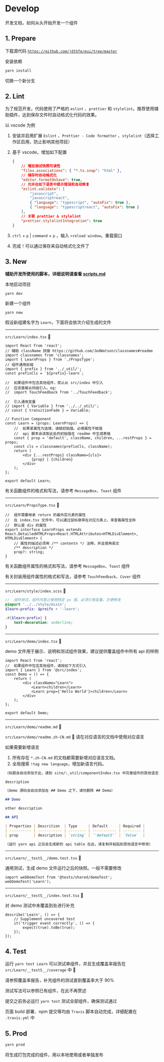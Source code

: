 # Develop

开发文档，如何从头开始开发一个组件

## 1. Prepare

下载源代码 [`https://github.com/jdthfe/eui/tree/master`](https://github.com/jdthfe/eui/tree/master)

安装依赖

```bash
yarn install
```

切换一个新分支

## 2. Lint

为了规范开发，代码使用了严格的 `eslint` 、`prettier` 和 `stylelint`。推荐使用辅助插件，达到保存文件时自动格式化代码的效果。

以 vscode 为例

1.  安装并启用扩展 `Eslint` 、`Prettier - Code formatter` 、`stylelint`（选择工作区启用，防止影响其他项目）

2.  基于 vscode，增加如下配置

    ```json
    {
        // 增加测试快照可读性
        "files.associations": { "*.ts.snap": "html" },
        // 储存时自动格式化
        "editor.formatOnSave": true,
        // 允许在如下语言中提示错误和自动修复
        "eslint.validate": [
            "javascript",
            "javascriptreact",
            { "language": "typescript", "autoFix": true },
            { "language": "typescriptreact", "autoFix": true }
        ],
        // 关联 prettier & stylelint
        "prettier.stylelintIntegration": true
    }
    ```

3.  `ctrl` + `p` | `command` + `p` ，输入 `>reload window`，重载窗口

4.  完成！可以通过保存来自动格式化文件了

## 3. New

**辅助开发所使用的脚本，详细说明请查看 [scripts.md](./scripts.md)**

本地启动项目

```
yarn dev
```

新建一个组件

```
yarn new
```

假设新组建名字为 `Learn`，下面将会依次介绍生成的文件

---

`src/Learn/index.tsx` 

```tsx
import React from 'react';
// 辅助 className 拼接 https://github.com/JedWatson/classnames#readme
import classnames from 'classnames';
import { LearnProps } from './PropsType';
// 组件通用前缀
import { prefix } from '../_util/';
const prefixCls = `${prefix}-learn`;

//  如果组件中包含其他组件，禁止从 src/index 中引入
//  应该直接从同级引入。eg:
//  import TouchFeedback from '../TouchFeedback';

//  引入通用变量
// import { Variable } from '../../_util/';
// const { transitionFade } = Variable;

// Function Component
const Learn = (props: LearnProps) => {
    //  如果某属性为选填，请赋初始值。必填属性不赋值
    //  api 脚本会读取此处的初始值在 readme 中生成表格
    const { prop = 'default', className, children, ...restProps } = props;
    const cls = classnames(prefixCls, className);
    return (
        <div {...restProps} className={cls}>
            {prop} | {children}
        </div>
    );
};

export default Learn;
```

有关函数组件的格式和写法，请参考 `MessageBox`、`Toast` 组件

---

`src/Learn/PropsType.tsx` 

```tsx
//  组件需要继承 return 的最外层元素的属性
//  在 index.tsx 文件中，可以通过鼠标悬停在对应元素上，来查看属性全称
//  默认是 div 的属性
export interface LearnProps extends React.DetailedHTMLProps<React.HTMLAttributes<HTMLDivElement>, HTMLDivElement> {
    // 属性的描述必须用 /** contentn */ 注释，并且使用英文
    /** description */
    prop?: string;
}
```

有关函数组件属性的格式和写法，请参考 `MessageBox`、`Toast` 组件

有关封装用组件属性的格式和写法，请参考 `TouchFeedback`、`Cover` 组件

---

`src/Learn/style/index.scss` 

```scss
//  组件样式，组件内禁止使用特定 px 值，必须引用变量。方便修改
@import '../../style/mixin';
$learn-prefix: $preifx + '-learn';

.#{$learn-prefix} {
    text-decoration: underline;
}
```

---

`src/Learn/demo/index.tsx` 

demo 文件用于展示、说明和测试组件效果，建议提供覆盖组件中所有 api 的样例

```tsx
import React from 'react';
//  如果组件中包含其他组件，请按如下方式引入
import { Learn } from '@src/index';
const Demo = () => {
    return (
        <div className="Learn">
            <Learn>children</Learn>
            <Learn prop={'Hello World'}>children</Learn>
        </div>
    );
};

export default Demo;
```

---

`src/Learn/demo/readme.md` 

`src/Learn/demo/readme.zh-CN.md`  请在对应语言的文档中使用对应语言

如果需要新增语言

1. 所有存在 `*.zh-CN.md` 的文档都需要新增对应语言文档。
2. 全局搜索 `!tag new language`，增加新语言代码。

```md
（标题会自动添加于此，请到 site/\_util/componentIndex.tsx 中完善组件的其他语言名称）

description

（demo 源码会自动添加在 ## Demo 之下，请勿删除 ## Demo）

## Demo

other description

## API

| Properties | Descrition  | Type     | Default     | Required |
| ---------- | ----------- | -------- | ----------- | -------- |
| prop       | description | `string` | `'default'` | `false`  |

（运行 yarn api 之后会生成新的 api table 在此，请复制并粘贴到其他语言中修改）
```

---

`src/Learn/__testS__/demo.test.tsx` 

通用测试，生成 demo 文件运行之后的快照。一般不需要修改

```tsx
import webDemoTest from '@tests/shared/demoTest';
webDemoTest('Learn');
```

---

`src/Learn/__testS__/index.test.tsx` 

对 demo 测试中未覆盖到处进行补充

```tsx
describe('Learn', () => {
    // Supplement uncovered test
    it('trigger event correctly', () => {
        expect(true).toBe(true);
    });
});
```

## 4. Test

运行 `yarn test Learn` 可以测试单组件，并且生成覆盖率报告在 `src/Learn/__testS__/coverage` 中 

请参照覆盖率报告，补充组件的测试直到覆盖率大于 90%

测试写法可以参照已有组件，在此不再赘述

提交之前务必运行 `yarn test` 测试全部组件，确保测试通过

页面 build 部署、npm 提交等均由 `Travis` 脚本自动完成，详细配置在 `.travis.yml` 中

## 5. Prod

```bash
yarn prod
```

将生成打包完成的组件，用以本地使用或者单独发布
